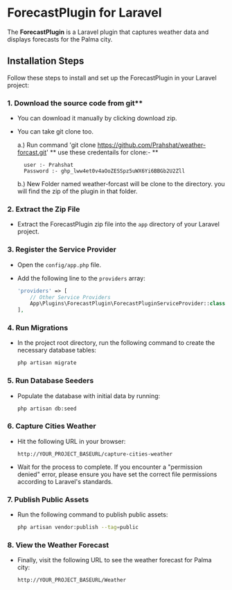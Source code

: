 # ForecastPlugin for Laravel

The **ForecastPlugin** is a Laravel plugin that captures weather data and displays forecasts for the Palma city.

## Installation Steps

Follow these steps to install and set up the ForecastPlugin in your Laravel project:

### 1. Download the source code from git**

- You can download it manually by clicking download zip.
- You can take git clone too.

   a.) Run command 'git clone https://github.com/Prahshat/weather-forcast.git'
      ** use these credentails for clone:- **

        user :- Prahshat
        Password :- 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

   b.) New Folder named weather-forcast will be clone to the directory. you will find the zip of the plugin in that folder.


### 2. Extract the Zip File
- Extract the ForecastPlugin zip file into the `app` directory of your Laravel project.

### 3. Register the Service Provider
- Open the `config/app.php` file.
- Add the following line to the `providers` array:

    ```php
    'providers' => [
        // Other Service Providers
        App\Plugins\ForecastPlugin\ForecastPluginServiceProvider::class,
    ],
    ```

### 4. Run Migrations
- In the project root directory, run the following command to create the necessary database tables:

    ```bash
    php artisan migrate
    ```

### 5. Run Database Seeders
- Populate the database with initial data by running:

    ```bash
    php artisan db:seed
    ```

### 6. Capture Cities Weather
- Hit the following URL in your browser:

    ```
    http://YOUR_PROJECT_BASEURL/capture-cities-weather
    ```

- Wait for the process to complete. If you encounter a "permission denied" error, please ensure you have set the correct file permissions according to Laravel's standards.

### 7. Publish Public Assets
- Run the following command to publish public assets:

    ```bash
    php artisan vendor:publish --tag=public
    ```

### 8. View the Weather Forecast
- Finally, visit the following URL to see the weather forecast for Palma city:

    ```
    http://YOUR_PROJECT_BASEURL/Weather
    ```

